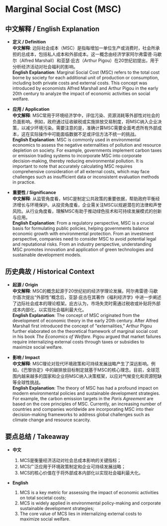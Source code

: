 # Marginal Social Cost (MSC)

## 中文解释 / English Explanation

* **定义 / Definition**  
  **中文解释**: 边际社会成本（MSC）是指每增加一单位生产或消费时，社会所承担的总成本，包括私人成本和外部成本。这一概念由经济学家阿尔弗雷德·马歇尔（Alfred Marshall）和亚瑟·庇古（Arthur Pigou）在20世纪初提出，用于分析经济活动对社会福利的影响。  
  **English Explanation**: Marginal Social Cost (MSC) refers to the total cost borne by society for each additional unit of production or consumption, including both private costs and external costs. This concept was introduced by economists Alfred Marshall and Arthur Pigou in the early 20th century to analyze the impact of economic activities on social welfare.

* **应用 / Application**  
  **中文解释**: MSC常用于环境经济学中，评估污染、资源消耗等外部性对社会的负面影响。例如，政府通过征收碳税或实施排放交易制度，将MSC纳入企业决策，以减少环境污染。需要注意的是，准确计算MSC需要全面考虑所有外部成本，这在实际操作中可能面临数据不足或评估方法不统一的挑战。  
  **English Explanation**: MSC is commonly used in environmental economics to assess the negative externalities of pollution and resource depletion on society. For example, governments implement carbon taxes or emission trading systems to incorporate MSC into corporate decision-making, thereby reducing environmental pollution. It is important to note that accurately calculating MSC requires comprehensive consideration of all external costs, which may face challenges such as insufficient data or inconsistent evaluation methods in practice.

* **重要性 / Significance**  
  **中文解释**: 从监管角度看，MSC是制定公共政策的重要依据，帮助政府平衡经济增长与环境保护。从投资角度看，企业需关注MSC以规避潜在的法律和声誉风险。从行业角度看，理解MSC有助于推动绿色技术和可持续发展模式的创新与应用。  
  **English Explanation**: From a regulatory perspective, MSC is a crucial basis for formulating public policies, helping governments balance economic growth with environmental protection. From an investment perspective, companies need to consider MSC to avoid potential legal and reputational risks. From an industry perspective, understanding MSC promotes innovation and application of green technologies and sustainable development models.

## 历史典故 / Historical Context

* **起源 / Origin**  
  **中文解释**: MSC的概念起源于20世纪初的经济学理论发展。阿尔弗雷德·马歇尔首次提出“外部性”概念后，亚瑟·庇古在其著作《福利经济学》中进一步阐述了边际社会成本的理论框架。庇古认为，市场失灵时需通过税收或补贴将外部成本内部化，以实现社会福利最大化。  
  **English Explanation**: The concept of MSC originated from the development of economic theory in the early 20th century. After Alfred Marshall first introduced the concept of "externalities," Arthur Pigou further elaborated on the theoretical framework of marginal social cost in his book *The Economics of Welfare*. Pigou argued that market failures require internalizing external costs through taxes or subsidies to maximize social welfare.

* **影响 / Impact**  
  **中文解释**: MSC理论对现代环境政策和可持续发展战略产生了深远影响。例如，《巴黎协定》中的碳排放目标制定就基于MSC的核心理念。目前，全球范围内越来越多的国家和企业将MSC纳入决策框架，以应对气候变化和资源短缺等全球性挑战。  
  **English Explanation**: The theory of MSC has had a profound impact on modern environmental policies and sustainable development strategies. For example, the carbon emission targets in the *Paris Agreement* are based on the core principles of MSC. Currently, an increasing number of countries and companies worldwide are incorporating MSC into their decision-making frameworks to address global challenges such as climate change and resource scarcity.

## 要点总结 / Takeaway

* **中文**  
  1. MCS是衡量经济活动对社会总成本影响的关键指标；
  2. MCS广泛应用于环境政策制定和企业可持续发展战略；
  3. MCS的核心价值在于将外部成本内部化以实现社会福利最大化。

* **English**  
  1. MCS is a key metric for assessing the impact of economic activities on total societal costs;  
  2. MCS is widely applied in environmental policy-making and corporate sustainable development strategies;  
  3. The core value of MCS lies in internalizing external costs to maximize social welfare.